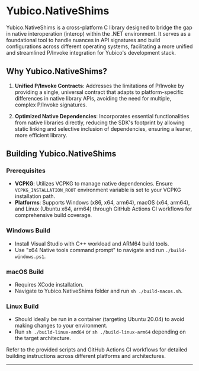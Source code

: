 # Yubico.NativeShims

Yubico.NativeShims is a cross-platform C library designed to bridge the gap in native interoperation (interop) within the .NET environment. It serves as a foundational tool to handle nuances in API signatures and build configurations across different operating systems, facilitating a more unified and streamlined P/Invoke integration for Yubico's development stack.

## Why Yubico.NativeShims?

1. **Unified P/Invoke Contracts**: Addresses the limitations of P/Invoke by providing a single, universal contract that adapts to platform-specific differences in native library APIs, avoiding the need for multiple, complex P/Invoke signatures.

2. **Optimized Native Dependencies**: Incorporates essential functionalities from native libraries directly, reducing the SDK's footprint by allowing static linking and selective inclusion of dependencies, ensuring a leaner, more efficient library.

## Building Yubico.NativeShims

### Prerequisites

- **VCPKG**: Utilizes VCPKG to manage native dependencies. Ensure `VCPKG_INSTALLATION_ROOT` environment variable is set to your VCPKG installation path.
- **Platforms**: Supports Windows (x86, x64, arm64), macOS (x64, arm64), and Linux (Ubuntu x64, arm64) through GitHub Actions CI workflows for comprehensive build coverage.

### Windows Build

- Install Visual Studio with C++ workload and ARM64 build tools.
- Use "x64 Native tools command prompt" to navigate and run `./build-windows.ps1`.

### macOS Build

- Requires XCode installation.
- Navigate to Yubico.NativeShims folder and run `sh ./build-macos.sh`.

### Linux Build

- Should ideally be run in a container (targeting Ubuntu 20.04) to avoid making changes to your environment.
- Run `sh ./build-linux-amd64` or `sh ./build-linux-arm64` depending on the target architecture.

Refer to the provided scripts and GitHub Actions CI workflows for detailed building instructions across different platforms and architectures.

---